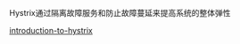 Hystrix通过隔离故障服务和防止故障蔓延来提高系统的整体弹性

[introduction-to-hystrix](https://www.baeldung.com/introduction-to-hystrix)

